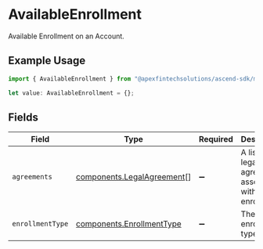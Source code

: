 # AvailableEnrollment

Available Enrollment on an Account.

## Example Usage

```typescript
import { AvailableEnrollment } from "@apexfintechsolutions/ascend-sdk/models/components";

let value: AvailableEnrollment = {};
```

## Fields

| Field                                                                    | Type                                                                     | Required                                                                 | Description                                                              |
| ------------------------------------------------------------------------ | ------------------------------------------------------------------------ | ------------------------------------------------------------------------ | ------------------------------------------------------------------------ |
| `agreements`                                                             | [components.LegalAgreement](../../models/components/legalagreement.md)[] | :heavy_minus_sign:                                                       | A list of legal agreements associated with the enrollment.               |
| `enrollmentType`                                                         | [components.EnrollmentType](../../models/components/enrollmenttype.md)   | :heavy_minus_sign:                                                       | The enrollment type.                                                     |